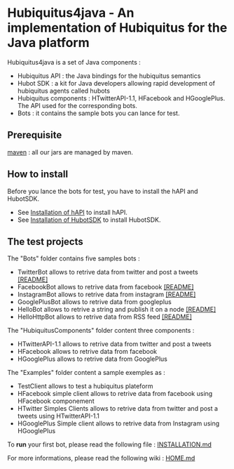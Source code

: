 # Hubiquitus4java - An implementation of Hubiquitus for the Java platform

Hubiquitus4java is a set of Java components :

* Hubiquitus API : the Java bindings for the hubiquitus semantics
* Hubot SDK : a kit for Java developers allowing rapid development of hubiquitus agents called hubots
* Hubiquitus components : HTwitterAPI-1.1, HFacebook and HGooglePlus. The API used for the corresponding bots.
* Bots : it contains the sample bots you can lance for test.


## Prerequisite

[maven](http://maven.apache.org/) : all our jars are managed by maven.

## How to install

Before you lance the bots for test, you have to install the hAPI and HubotSDK.

 * See [Installation of hAPI](https://github.com/hubiquitus/hubiquitus4java/blob/master/doc/hAPI/installation_hapi.md) to install hAPI.
 * See [Installation of HubotSDK](https://github.com/hubiquitus/hubiquitus4java/blob/master/doc/HubotSDK/installation_HubotSDK.md) to install HubotSDK.

## The test projects

The "Bots" folder contains five samples bots :

* TwitterBot allows to retrive data from twitter and post a tweets [[README]](https://github.com/maniadel/hubiquitus4java/blob/master/Bots/TwitterBot/README.md)
* FacebookBot allows to retrive data from facebook [[README]](https://github.com/maniadel/hubiquitus4java/blob/master/Bots/FacebookBot/README.md)
* InstagramBot allows to retrive data from instagram [[README]](https://github.com/maniadel/hubiquitus4java/blob/master/Bots/InstagramBot/README.md)
* GooglePlusBot allows to retrive data from googleplus 
* HelloBot allows to retrive a string and publish it on a node [[README]](https://github.com/maniadel/hubiquitus4java/blob/master/Bots/HelloBot/README.md)
* HelloHttpBot allows to retrive data from RSS feed [[README]](https://github.com/maniadel/hubiquitus4java/blob/master/Bots/HelloHttpBot/README.md)


The "HubiquitusComponents" folder content three components :

* HTwitterAPI-1.1 allows to retrive data from twitter and post a tweets 
* HFacebook allows to retrive data from facebook 
* HGooglePlus allows to retrive data from GooglePlus


The "Examples" folder content a sample exemples as :

* TestClient allows to test a hubiquitus plateform
* HFacebook simple client allows to retrive data from facebook using HFacebook componement
* HTwitter Simples Clients allows to retrive data from twitter and post a tweets using HTwitterAPI-1.1
* HGooglePlus Simple client allows to retrive data from Instagram using HGooglePlus


To **run** your first bot, please read the following file : [INSTALLATION.md](https://github.com/maniadel/hubiquitus4java/blob/master/doc/INSTALLATION.md)

For more informations, please read the following wiki :  [HOME.md](https://github.com/maniadel/hubiquitus4java/blob/master/doc/HOME.md)

